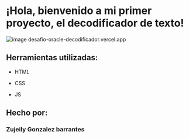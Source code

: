 #  ¡Hola, bienvenido a mi primer proyecto, el decodificador de texto!

![image](https://github.com/user-attachments/assets/a7148c44-5bad-459b-a81a-acbd056fbb20)
desafio-oracle-decodificador.vercel.app
## Herramientas utilizadas:

* HTML

* CSS

* JS

## Hecho por:

### Zujeily Gonzalez barrantes 

